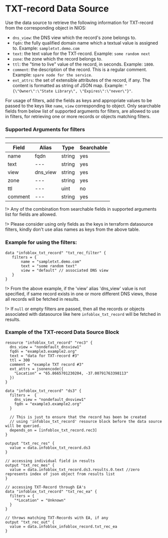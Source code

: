 # TXT-record Data Source

Use the data source to retrieve the following information for TXT-record from the corresponding object in NIOS:

* `dns_view`: the DNS view which the record's zone belongs to.
* `fqdn`: the fully qualified domain name which a textual value is assigned to. Example: `sampletxt.demo.com`
* `text`: the text value for the TXT-record. Example: `some random next`
* `zone`: the zone which the record belongs to.
* `ttl`: the "time to live" value of the record, in seconds. Example: `1800`.
* `comment`: the description of the record. This is a regular comment. Example: `spare node for the service`.
* `ext_attrs`: the set of extensible attributes of the record, if any. The content is formatted as string of JSON map. Example: `"{\"Owner\":\"State Library\", \"Expires\":\"never\"}"`.

For usage of filters, add the fields as keys and appropriate values to be passed to the keys like `name`, `view` corresponding to object. Only searchable fields
from below list of supported arguments for filters, are allowed to use in filters, for retrieving one or more records or objects matching
filters.

### Supported Arguments for filters

-----

| Field   | Alias    | Type   | Searchable |
|---------|----------|--------|------------|
| name    | fqdn     | string | yes        |
| text    | ---      | string | yes        |
| view    | dns_view | string | yes        |
| zone    | ---      | string | yes        |
| ttl     | ---      | uint   | no         |
| comment | ---      | string | yes        |

!> Any of the combination from searchable fields in supported arguments list for fields are allowed.

!> Please consider using only fields as the keys in terraform datasource filters, kindly don't use alias names as keys from the above table.

### Example for using the filters:
 ```hcl
 data "infoblox_txt_record" "txt_rec_filter" {
    filters = {
        name = "sampletxt.demo.com"
        text = "some random text"
        view = "default" // associated DNS view
    }
 }
 ```

!> From the above example, if the 'view' alias 'dns_view' value is not specified, if same record exists in one or more different DNS views, those
all records will be fetched in results.

!> If `null` or empty filters are passed, then all the records or objects associated with datasource like here `infoblox_txt_record` will be fetched in results.

### Example of the TXT-record Data Source Block

```hcl
resource "infoblox_txt_record" "rec3" {
  dns_view = "nondefault_dnsview1"
  fqdn = "example3.example2.org"
  text = "data for TXT-record #3"
  ttl = 300
  comment = "example TXT record #3"
  ext_attrs = jsonencode({
    "Location" = "65.8665701230204, -37.00791763398113"
  })
}

data "infoblox_txt_record" "ds3" {
  filters =  {
    dns_view = "nondefault_dnsview1"
    fqdn = "example3.example2.org"
  }

  // This is just to ensure that the record has been be created
  // using 'infoblox_txt_record' resource block before the data source will be queried.
  depends_on = [infoblox_txt_record.rec3]
}

output "txt_rec_res" {
  value = data.infoblox_txt_record.ds3
}

// accessing individual field in results
output "txt_rec_mes" {
  value = data.infoblox_txt_record.ds3.results.0.text //zero represents index of json object from results list
}

// accessing TXT-Record through EA's
data "infoblox_txt_record" "txt_rec_ea" {
  filters = {
    "*Location" = "Unknown"
  }
}

// throws matching TXT-Records with EA, if any
output "txt_rec_out" {
  value = data.infoblox_infoblox_record.txt_rec_ea
}
```

